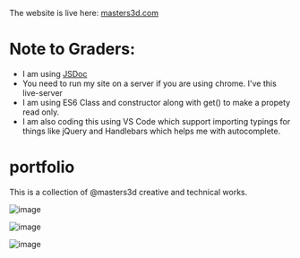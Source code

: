 The website is live here:
[masters3d.com](masters3d.com)

# Note to Graders:

* I am using [JSDoc](usejsdoc.org/)
* You need to run my site on a server if you are using chrome. I've this live-server 
* I am using ES6 Class and constructor along with get() to make a propety read only. 
* I am also coding this using VS Code which support importing typings for things like jQuery and Handlebars which helps me with autocomplete. 

# portfolio
This is a collection of @masters3d creative and technical works.

![image](https://user-images.githubusercontent.com/6539412/28237663-b7b7208e-68f9-11e7-9586-63e31c62a31a.png)

![image](https://user-images.githubusercontent.com/6539412/28237689-3df3dafc-68fa-11e7-854e-d0128aaf95cd.png)

![image](https://user-images.githubusercontent.com/6539412/28238150-472dae2e-6902-11e7-9845-862049459449.png)
